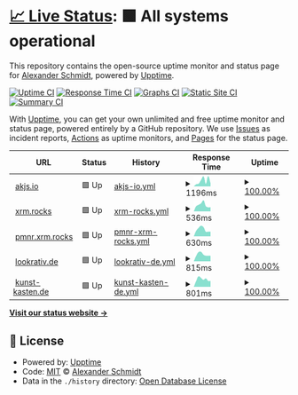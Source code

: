 # [📈 Live Status](https://ASchmidt1024.github.io/uptime-akjs): <!--live status--> **🟩 All systems operational**

This repository contains the open-source uptime monitor and status page for [Alexander Schmidt](https://akjs.io), powered by [Upptime](https://github.com/upptime/upptime).

[![Uptime CI](https://github.com/ASchmidt1024/uptime-akjs/workflows/Uptime%20CI/badge.svg)](https://github.com/ASchmidt1024/uptime-akjs/actions?query=workflow%3A%22Uptime+CI%22)
[![Response Time CI](https://github.com/ASchmidt1024/uptime-akjs/workflows/Response%20Time%20CI/badge.svg)](https://github.com/ASchmidt1024/uptime-akjs/actions?query=workflow%3A%22Response+Time+CI%22)
[![Graphs CI](https://github.com/ASchmidt1024/uptime-akjs/workflows/Graphs%20CI/badge.svg)](https://github.com/ASchmidt1024/uptime-akjs/actions?query=workflow%3A%22Graphs+CI%22)
[![Static Site CI](https://github.com/ASchmidt1024/uptime-akjs/workflows/Static%20Site%20CI/badge.svg)](https://github.com/ASchmidt1024/uptime-akjs/actions?query=workflow%3A%22Static+Site+CI%22)
[![Summary CI](https://github.com/ASchmidt1024/uptime-akjs/workflows/Summary%20CI/badge.svg)](https://github.com/ASchmidt1024/uptime-akjs/actions?query=workflow%3A%22Summary+CI%22)

With [Upptime](https://upptime.js.org), you can get your own unlimited and free uptime monitor and status page, powered entirely by a GitHub repository. We use [Issues](https://github.com/ASchmidt1024/uptime-akjs/issues) as incident reports, [Actions](https://github.com/ASchmidt1024/uptime-akjs/actions) as uptime monitors, and [Pages](https://ASchmidt1024.github.io/uptime-akjs) for the status page.

<!--start: status pages-->
<!-- This summary is generated by Upptime (https://github.com/upptime/upptime) -->
<!-- Do not edit this manually, your changes will be overwritten -->
<!-- prettier-ignore -->
| URL | Status | History | Response Time | Uptime |
| --- | ------ | ------- | ------------- | ------ |
| <img alt="" src="https://icons.duckduckgo.com/ip3/akjs.io.ico" height="13"> [akjs.io](https://akjs.io) | 🟩 Up | [akjs-io.yml](https://github.com/cod3cow/uptime-akjs/commits/HEAD/history/akjs-io.yml) | <details><summary><img alt="Response time graph" src="./graphs/akjs-io/response-time-week.png" height="20"> 1196ms</summary><br><a href="https://Schmidt1024.github.io/uptime-akjs/history/akjs-io"><img alt="Response time 884" src="https://img.shields.io/endpoint?url=https%3A%2F%2Fraw.githubusercontent.com%2Fcod3cow%2Fuptime-akjs%2FHEAD%2Fapi%2Fakjs-io%2Fresponse-time.json"></a><br><a href="https://Schmidt1024.github.io/uptime-akjs/history/akjs-io"><img alt="24-hour response time 747" src="https://img.shields.io/endpoint?url=https%3A%2F%2Fraw.githubusercontent.com%2Fcod3cow%2Fuptime-akjs%2FHEAD%2Fapi%2Fakjs-io%2Fresponse-time-day.json"></a><br><a href="https://Schmidt1024.github.io/uptime-akjs/history/akjs-io"><img alt="7-day response time 1196" src="https://img.shields.io/endpoint?url=https%3A%2F%2Fraw.githubusercontent.com%2Fcod3cow%2Fuptime-akjs%2FHEAD%2Fapi%2Fakjs-io%2Fresponse-time-week.json"></a><br><a href="https://Schmidt1024.github.io/uptime-akjs/history/akjs-io"><img alt="30-day response time 1028" src="https://img.shields.io/endpoint?url=https%3A%2F%2Fraw.githubusercontent.com%2Fcod3cow%2Fuptime-akjs%2FHEAD%2Fapi%2Fakjs-io%2Fresponse-time-month.json"></a><br><a href="https://Schmidt1024.github.io/uptime-akjs/history/akjs-io"><img alt="1-year response time 889" src="https://img.shields.io/endpoint?url=https%3A%2F%2Fraw.githubusercontent.com%2Fcod3cow%2Fuptime-akjs%2FHEAD%2Fapi%2Fakjs-io%2Fresponse-time-year.json"></a></details> | <details><summary><a href="https://Schmidt1024.github.io/uptime-akjs/history/akjs-io">100.00%</a></summary><a href="https://Schmidt1024.github.io/uptime-akjs/history/akjs-io"><img alt="All-time uptime 99.67%" src="https://img.shields.io/endpoint?url=https%3A%2F%2Fraw.githubusercontent.com%2Fcod3cow%2Fuptime-akjs%2FHEAD%2Fapi%2Fakjs-io%2Fuptime.json"></a><br><a href="https://Schmidt1024.github.io/uptime-akjs/history/akjs-io"><img alt="24-hour uptime 100.00%" src="https://img.shields.io/endpoint?url=https%3A%2F%2Fraw.githubusercontent.com%2Fcod3cow%2Fuptime-akjs%2FHEAD%2Fapi%2Fakjs-io%2Fuptime-day.json"></a><br><a href="https://Schmidt1024.github.io/uptime-akjs/history/akjs-io"><img alt="7-day uptime 100.00%" src="https://img.shields.io/endpoint?url=https%3A%2F%2Fraw.githubusercontent.com%2Fcod3cow%2Fuptime-akjs%2FHEAD%2Fapi%2Fakjs-io%2Fuptime-week.json"></a><br><a href="https://Schmidt1024.github.io/uptime-akjs/history/akjs-io"><img alt="30-day uptime 100.00%" src="https://img.shields.io/endpoint?url=https%3A%2F%2Fraw.githubusercontent.com%2Fcod3cow%2Fuptime-akjs%2FHEAD%2Fapi%2Fakjs-io%2Fuptime-month.json"></a><br><a href="https://Schmidt1024.github.io/uptime-akjs/history/akjs-io"><img alt="1-year uptime 99.42%" src="https://img.shields.io/endpoint?url=https%3A%2F%2Fraw.githubusercontent.com%2Fcod3cow%2Fuptime-akjs%2FHEAD%2Fapi%2Fakjs-io%2Fuptime-year.json"></a></details>
| <img alt="" src="https://icons.duckduckgo.com/ip3/xmr.rocks.ico" height="13"> [xrm.rocks](https://xmr.rocks) | 🟩 Up | [xrm-rocks.yml](https://github.com/cod3cow/uptime-akjs/commits/HEAD/history/xrm-rocks.yml) | <details><summary><img alt="Response time graph" src="./graphs/xrm-rocks/response-time-week.png" height="20"> 536ms</summary><br><a href="https://Schmidt1024.github.io/uptime-akjs/history/xrm-rocks"><img alt="Response time 620" src="https://img.shields.io/endpoint?url=https%3A%2F%2Fraw.githubusercontent.com%2Fcod3cow%2Fuptime-akjs%2FHEAD%2Fapi%2Fxrm-rocks%2Fresponse-time.json"></a><br><a href="https://Schmidt1024.github.io/uptime-akjs/history/xrm-rocks"><img alt="24-hour response time 636" src="https://img.shields.io/endpoint?url=https%3A%2F%2Fraw.githubusercontent.com%2Fcod3cow%2Fuptime-akjs%2FHEAD%2Fapi%2Fxrm-rocks%2Fresponse-time-day.json"></a><br><a href="https://Schmidt1024.github.io/uptime-akjs/history/xrm-rocks"><img alt="7-day response time 536" src="https://img.shields.io/endpoint?url=https%3A%2F%2Fraw.githubusercontent.com%2Fcod3cow%2Fuptime-akjs%2FHEAD%2Fapi%2Fxrm-rocks%2Fresponse-time-week.json"></a><br><a href="https://Schmidt1024.github.io/uptime-akjs/history/xrm-rocks"><img alt="30-day response time 627" src="https://img.shields.io/endpoint?url=https%3A%2F%2Fraw.githubusercontent.com%2Fcod3cow%2Fuptime-akjs%2FHEAD%2Fapi%2Fxrm-rocks%2Fresponse-time-month.json"></a><br><a href="https://Schmidt1024.github.io/uptime-akjs/history/xrm-rocks"><img alt="1-year response time 592" src="https://img.shields.io/endpoint?url=https%3A%2F%2Fraw.githubusercontent.com%2Fcod3cow%2Fuptime-akjs%2FHEAD%2Fapi%2Fxrm-rocks%2Fresponse-time-year.json"></a></details> | <details><summary><a href="https://Schmidt1024.github.io/uptime-akjs/history/xrm-rocks">100.00%</a></summary><a href="https://Schmidt1024.github.io/uptime-akjs/history/xrm-rocks"><img alt="All-time uptime 100.00%" src="https://img.shields.io/endpoint?url=https%3A%2F%2Fraw.githubusercontent.com%2Fcod3cow%2Fuptime-akjs%2FHEAD%2Fapi%2Fxrm-rocks%2Fuptime.json"></a><br><a href="https://Schmidt1024.github.io/uptime-akjs/history/xrm-rocks"><img alt="24-hour uptime 100.00%" src="https://img.shields.io/endpoint?url=https%3A%2F%2Fraw.githubusercontent.com%2Fcod3cow%2Fuptime-akjs%2FHEAD%2Fapi%2Fxrm-rocks%2Fuptime-day.json"></a><br><a href="https://Schmidt1024.github.io/uptime-akjs/history/xrm-rocks"><img alt="7-day uptime 100.00%" src="https://img.shields.io/endpoint?url=https%3A%2F%2Fraw.githubusercontent.com%2Fcod3cow%2Fuptime-akjs%2FHEAD%2Fapi%2Fxrm-rocks%2Fuptime-week.json"></a><br><a href="https://Schmidt1024.github.io/uptime-akjs/history/xrm-rocks"><img alt="30-day uptime 100.00%" src="https://img.shields.io/endpoint?url=https%3A%2F%2Fraw.githubusercontent.com%2Fcod3cow%2Fuptime-akjs%2FHEAD%2Fapi%2Fxrm-rocks%2Fuptime-month.json"></a><br><a href="https://Schmidt1024.github.io/uptime-akjs/history/xrm-rocks"><img alt="1-year uptime 99.99%" src="https://img.shields.io/endpoint?url=https%3A%2F%2Fraw.githubusercontent.com%2Fcod3cow%2Fuptime-akjs%2FHEAD%2Fapi%2Fxrm-rocks%2Fuptime-year.json"></a></details>
| <img alt="" src="https://icons.duckduckgo.com/ip3/pmnr.xmr.rocks.ico" height="13"> [pmnr.xrm.rocks](https://pmnr.xmr.rocks) | 🟩 Up | [pmnr-xrm-rocks.yml](https://github.com/cod3cow/uptime-akjs/commits/HEAD/history/pmnr-xrm-rocks.yml) | <details><summary><img alt="Response time graph" src="./graphs/pmnr-xrm-rocks/response-time-week.png" height="20"> 630ms</summary><br><a href="https://Schmidt1024.github.io/uptime-akjs/history/pmnr-xrm-rocks"><img alt="Response time 711" src="https://img.shields.io/endpoint?url=https%3A%2F%2Fraw.githubusercontent.com%2Fcod3cow%2Fuptime-akjs%2FHEAD%2Fapi%2Fpmnr-xrm-rocks%2Fresponse-time.json"></a><br><a href="https://Schmidt1024.github.io/uptime-akjs/history/pmnr-xrm-rocks"><img alt="24-hour response time 670" src="https://img.shields.io/endpoint?url=https%3A%2F%2Fraw.githubusercontent.com%2Fcod3cow%2Fuptime-akjs%2FHEAD%2Fapi%2Fpmnr-xrm-rocks%2Fresponse-time-day.json"></a><br><a href="https://Schmidt1024.github.io/uptime-akjs/history/pmnr-xrm-rocks"><img alt="7-day response time 630" src="https://img.shields.io/endpoint?url=https%3A%2F%2Fraw.githubusercontent.com%2Fcod3cow%2Fuptime-akjs%2FHEAD%2Fapi%2Fpmnr-xrm-rocks%2Fresponse-time-week.json"></a><br><a href="https://Schmidt1024.github.io/uptime-akjs/history/pmnr-xrm-rocks"><img alt="30-day response time 639" src="https://img.shields.io/endpoint?url=https%3A%2F%2Fraw.githubusercontent.com%2Fcod3cow%2Fuptime-akjs%2FHEAD%2Fapi%2Fpmnr-xrm-rocks%2Fresponse-time-month.json"></a><br><a href="https://Schmidt1024.github.io/uptime-akjs/history/pmnr-xrm-rocks"><img alt="1-year response time 701" src="https://img.shields.io/endpoint?url=https%3A%2F%2Fraw.githubusercontent.com%2Fcod3cow%2Fuptime-akjs%2FHEAD%2Fapi%2Fpmnr-xrm-rocks%2Fresponse-time-year.json"></a></details> | <details><summary><a href="https://Schmidt1024.github.io/uptime-akjs/history/pmnr-xrm-rocks">100.00%</a></summary><a href="https://Schmidt1024.github.io/uptime-akjs/history/pmnr-xrm-rocks"><img alt="All-time uptime 100.00%" src="https://img.shields.io/endpoint?url=https%3A%2F%2Fraw.githubusercontent.com%2Fcod3cow%2Fuptime-akjs%2FHEAD%2Fapi%2Fpmnr-xrm-rocks%2Fuptime.json"></a><br><a href="https://Schmidt1024.github.io/uptime-akjs/history/pmnr-xrm-rocks"><img alt="24-hour uptime 100.00%" src="https://img.shields.io/endpoint?url=https%3A%2F%2Fraw.githubusercontent.com%2Fcod3cow%2Fuptime-akjs%2FHEAD%2Fapi%2Fpmnr-xrm-rocks%2Fuptime-day.json"></a><br><a href="https://Schmidt1024.github.io/uptime-akjs/history/pmnr-xrm-rocks"><img alt="7-day uptime 100.00%" src="https://img.shields.io/endpoint?url=https%3A%2F%2Fraw.githubusercontent.com%2Fcod3cow%2Fuptime-akjs%2FHEAD%2Fapi%2Fpmnr-xrm-rocks%2Fuptime-week.json"></a><br><a href="https://Schmidt1024.github.io/uptime-akjs/history/pmnr-xrm-rocks"><img alt="30-day uptime 100.00%" src="https://img.shields.io/endpoint?url=https%3A%2F%2Fraw.githubusercontent.com%2Fcod3cow%2Fuptime-akjs%2FHEAD%2Fapi%2Fpmnr-xrm-rocks%2Fuptime-month.json"></a><br><a href="https://Schmidt1024.github.io/uptime-akjs/history/pmnr-xrm-rocks"><img alt="1-year uptime 99.99%" src="https://img.shields.io/endpoint?url=https%3A%2F%2Fraw.githubusercontent.com%2Fcod3cow%2Fuptime-akjs%2FHEAD%2Fapi%2Fpmnr-xrm-rocks%2Fuptime-year.json"></a></details>
| <img alt="" src="https://icons.duckduckgo.com/ip3/lookrativ.de.ico" height="13"> [lookrativ.de](https://lookrativ.de) | 🟩 Up | [lookrativ-de.yml](https://github.com/cod3cow/uptime-akjs/commits/HEAD/history/lookrativ-de.yml) | <details><summary><img alt="Response time graph" src="./graphs/lookrativ-de/response-time-week.png" height="20"> 815ms</summary><br><a href="https://Schmidt1024.github.io/uptime-akjs/history/lookrativ-de"><img alt="Response time 821" src="https://img.shields.io/endpoint?url=https%3A%2F%2Fraw.githubusercontent.com%2Fcod3cow%2Fuptime-akjs%2FHEAD%2Fapi%2Flookrativ-de%2Fresponse-time.json"></a><br><a href="https://Schmidt1024.github.io/uptime-akjs/history/lookrativ-de"><img alt="24-hour response time 1230" src="https://img.shields.io/endpoint?url=https%3A%2F%2Fraw.githubusercontent.com%2Fcod3cow%2Fuptime-akjs%2FHEAD%2Fapi%2Flookrativ-de%2Fresponse-time-day.json"></a><br><a href="https://Schmidt1024.github.io/uptime-akjs/history/lookrativ-de"><img alt="7-day response time 815" src="https://img.shields.io/endpoint?url=https%3A%2F%2Fraw.githubusercontent.com%2Fcod3cow%2Fuptime-akjs%2FHEAD%2Fapi%2Flookrativ-de%2Fresponse-time-week.json"></a><br><a href="https://Schmidt1024.github.io/uptime-akjs/history/lookrativ-de"><img alt="30-day response time 814" src="https://img.shields.io/endpoint?url=https%3A%2F%2Fraw.githubusercontent.com%2Fcod3cow%2Fuptime-akjs%2FHEAD%2Fapi%2Flookrativ-de%2Fresponse-time-month.json"></a><br><a href="https://Schmidt1024.github.io/uptime-akjs/history/lookrativ-de"><img alt="1-year response time 794" src="https://img.shields.io/endpoint?url=https%3A%2F%2Fraw.githubusercontent.com%2Fcod3cow%2Fuptime-akjs%2FHEAD%2Fapi%2Flookrativ-de%2Fresponse-time-year.json"></a></details> | <details><summary><a href="https://Schmidt1024.github.io/uptime-akjs/history/lookrativ-de">100.00%</a></summary><a href="https://Schmidt1024.github.io/uptime-akjs/history/lookrativ-de"><img alt="All-time uptime 100.00%" src="https://img.shields.io/endpoint?url=https%3A%2F%2Fraw.githubusercontent.com%2Fcod3cow%2Fuptime-akjs%2FHEAD%2Fapi%2Flookrativ-de%2Fuptime.json"></a><br><a href="https://Schmidt1024.github.io/uptime-akjs/history/lookrativ-de"><img alt="24-hour uptime 100.00%" src="https://img.shields.io/endpoint?url=https%3A%2F%2Fraw.githubusercontent.com%2Fcod3cow%2Fuptime-akjs%2FHEAD%2Fapi%2Flookrativ-de%2Fuptime-day.json"></a><br><a href="https://Schmidt1024.github.io/uptime-akjs/history/lookrativ-de"><img alt="7-day uptime 100.00%" src="https://img.shields.io/endpoint?url=https%3A%2F%2Fraw.githubusercontent.com%2Fcod3cow%2Fuptime-akjs%2FHEAD%2Fapi%2Flookrativ-de%2Fuptime-week.json"></a><br><a href="https://Schmidt1024.github.io/uptime-akjs/history/lookrativ-de"><img alt="30-day uptime 100.00%" src="https://img.shields.io/endpoint?url=https%3A%2F%2Fraw.githubusercontent.com%2Fcod3cow%2Fuptime-akjs%2FHEAD%2Fapi%2Flookrativ-de%2Fuptime-month.json"></a><br><a href="https://Schmidt1024.github.io/uptime-akjs/history/lookrativ-de"><img alt="1-year uptime 99.99%" src="https://img.shields.io/endpoint?url=https%3A%2F%2Fraw.githubusercontent.com%2Fcod3cow%2Fuptime-akjs%2FHEAD%2Fapi%2Flookrativ-de%2Fuptime-year.json"></a></details>
| <img alt="" src="https://icons.duckduckgo.com/ip3/kunst-kasten.de.ico" height="13"> [kunst-kasten.de](https://kunst-kasten.de) | 🟩 Up | [kunst-kasten-de.yml](https://github.com/cod3cow/uptime-akjs/commits/HEAD/history/kunst-kasten-de.yml) | <details><summary><img alt="Response time graph" src="./graphs/kunst-kasten-de/response-time-week.png" height="20"> 801ms</summary><br><a href="https://Schmidt1024.github.io/uptime-akjs/history/kunst-kasten-de"><img alt="Response time 814" src="https://img.shields.io/endpoint?url=https%3A%2F%2Fraw.githubusercontent.com%2Fcod3cow%2Fuptime-akjs%2FHEAD%2Fapi%2Fkunst-kasten-de%2Fresponse-time.json"></a><br><a href="https://Schmidt1024.github.io/uptime-akjs/history/kunst-kasten-de"><img alt="24-hour response time 650" src="https://img.shields.io/endpoint?url=https%3A%2F%2Fraw.githubusercontent.com%2Fcod3cow%2Fuptime-akjs%2FHEAD%2Fapi%2Fkunst-kasten-de%2Fresponse-time-day.json"></a><br><a href="https://Schmidt1024.github.io/uptime-akjs/history/kunst-kasten-de"><img alt="7-day response time 801" src="https://img.shields.io/endpoint?url=https%3A%2F%2Fraw.githubusercontent.com%2Fcod3cow%2Fuptime-akjs%2FHEAD%2Fapi%2Fkunst-kasten-de%2Fresponse-time-week.json"></a><br><a href="https://Schmidt1024.github.io/uptime-akjs/history/kunst-kasten-de"><img alt="30-day response time 774" src="https://img.shields.io/endpoint?url=https%3A%2F%2Fraw.githubusercontent.com%2Fcod3cow%2Fuptime-akjs%2FHEAD%2Fapi%2Fkunst-kasten-de%2Fresponse-time-month.json"></a><br><a href="https://Schmidt1024.github.io/uptime-akjs/history/kunst-kasten-de"><img alt="1-year response time 820" src="https://img.shields.io/endpoint?url=https%3A%2F%2Fraw.githubusercontent.com%2Fcod3cow%2Fuptime-akjs%2FHEAD%2Fapi%2Fkunst-kasten-de%2Fresponse-time-year.json"></a></details> | <details><summary><a href="https://Schmidt1024.github.io/uptime-akjs/history/kunst-kasten-de">100.00%</a></summary><a href="https://Schmidt1024.github.io/uptime-akjs/history/kunst-kasten-de"><img alt="All-time uptime 100.00%" src="https://img.shields.io/endpoint?url=https%3A%2F%2Fraw.githubusercontent.com%2Fcod3cow%2Fuptime-akjs%2FHEAD%2Fapi%2Fkunst-kasten-de%2Fuptime.json"></a><br><a href="https://Schmidt1024.github.io/uptime-akjs/history/kunst-kasten-de"><img alt="24-hour uptime 100.00%" src="https://img.shields.io/endpoint?url=https%3A%2F%2Fraw.githubusercontent.com%2Fcod3cow%2Fuptime-akjs%2FHEAD%2Fapi%2Fkunst-kasten-de%2Fuptime-day.json"></a><br><a href="https://Schmidt1024.github.io/uptime-akjs/history/kunst-kasten-de"><img alt="7-day uptime 100.00%" src="https://img.shields.io/endpoint?url=https%3A%2F%2Fraw.githubusercontent.com%2Fcod3cow%2Fuptime-akjs%2FHEAD%2Fapi%2Fkunst-kasten-de%2Fuptime-week.json"></a><br><a href="https://Schmidt1024.github.io/uptime-akjs/history/kunst-kasten-de"><img alt="30-day uptime 100.00%" src="https://img.shields.io/endpoint?url=https%3A%2F%2Fraw.githubusercontent.com%2Fcod3cow%2Fuptime-akjs%2FHEAD%2Fapi%2Fkunst-kasten-de%2Fuptime-month.json"></a><br><a href="https://Schmidt1024.github.io/uptime-akjs/history/kunst-kasten-de"><img alt="1-year uptime 99.99%" src="https://img.shields.io/endpoint?url=https%3A%2F%2Fraw.githubusercontent.com%2Fcod3cow%2Fuptime-akjs%2FHEAD%2Fapi%2Fkunst-kasten-de%2Fuptime-year.json"></a></details>

<!--end: status pages-->

[**Visit our status website →**](https://ASchmidt1024.github.io/uptime-akjs)

## 📄 License

- Powered by: [Upptime](https://github.com/upptime/upptime)
- Code: [MIT](./LICENSE) © [Alexander Schmidt](https://akjs.io)
- Data in the `./history` directory: [Open Database License](https://opendatacommons.org/licenses/odbl/1-0/)
